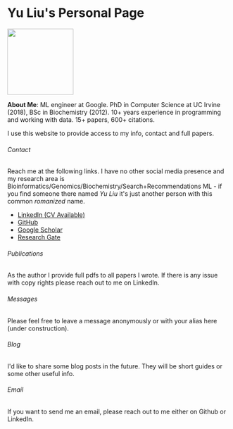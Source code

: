 <h1 class="title"><b>Yu Liu</b>'s Personal Page</h1>

<img src="/img/yuicon.jpg" height=150px width=150px></img>

**About Me**: ML engineer at Google. PhD in Computer Science at UC Irvine (2018), BSc in Biochemistry (2012). 
10+ years experience in programming and working with data. 15+ papers, 600+ citations.

I use this website to provide access to my info, contact and full papers.

###### Contact

Reach me at the following links. I have no other social media presence and my research area is Bioinformatics/Genomics/Biochemistry/Search+Recommendations ML - if you find someone there named *Yu Liu* it's just another person with this common *romanized* name.

* [LinkedIn (CV Available)](https://www.linkedin.com/in/yu-liu-extrainfo/)
* [GitHub](https://github.com/darlliu)
* [Google Scholar](https://scholar.google.com/citations?user=4CDnUJEAAAAJ&hl=en)
* [Research Gate](https://www.researchgate.net/profile/Yu-Liu-17)


###### Publications

As the author I provide full pdfs to all papers I wrote. If there is any issue with copy rights please reach out to me on LinkedIn.

###### Messages

Please feel free to leave a message anonymously or with your alias here (under construction).

###### Blog

I'd like to share some blog posts in the future. They will be short guides or some other useful info.

###### Email

If you want to send me an email, please reach out to me either on Github or LinkedIn.